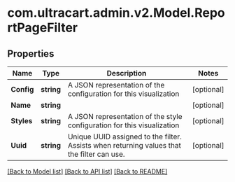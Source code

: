 # com.ultracart.admin.v2.Model.ReportPageFilter
## Properties

Name | Type | Description | Notes
------------ | ------------- | ------------- | -------------
**Config** | **string** | A JSON representation of the configuration for this visualization | [optional] 
**Name** | **string** |  | [optional] 
**Styles** | **string** | A JSON representation of the style configuration for this visualization | [optional] 
**Uuid** | **string** | Unique UUID assigned to the filter.  Assists when returning values that the filter can use. | [optional] 


[[Back to Model list]](../README.md#documentation-for-models) [[Back to API list]](../README.md#documentation-for-api-endpoints) [[Back to README]](../README.md)


